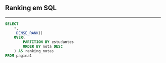 ## Ranking em SQL
***
```sql
SELECT 
    *,
     DENSE_RANK()
    OVER(
        PARTITION BY estudantes
        ORDER BY nota DESC
    ) AS ranking_notas
FROM pagina1
```
